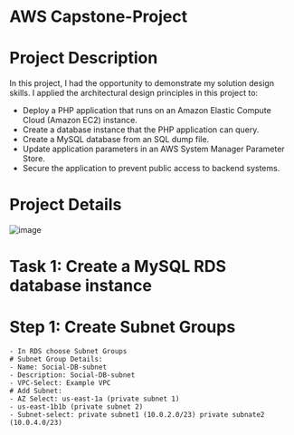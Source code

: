 # AWS Capstone-Project
# Project Description
In this project, I had the opportunity to demonstrate my solution design skills.
I applied the architectural design principles in this project to:
- Deploy a PHP application that runs on an Amazon Elastic Compute Cloud (Amazon EC2) instance.
- Create a database instance that the PHP application can query.
- Create a MySQL database from an SQL dump file.
- Update application parameters in an AWS System Manager Parameter Store.
- Secure the application to prevent public access to backend systems.
# Project Details
![image](https://github.com/moussa-sanou/Capstone-Project/assets/58495791/ed9283c3-3f60-45d1-807b-e38d249cd34c)
# Task 1: Create a MySQL RDS database instance
# Step 1: Create Subnet Groups
    - In RDS choose Subnet Groups
    # Subnet Group Details:
    - Name: Social-DB-subnet
    - Description: Social-DB-subnet
    - VPC-Select: Example VPC
    # Add Subnet:
    - AZ Select: us-east-1a (private subnet 1)
    - us-east-1b1b (private subnet 2)
    - Subnet-select: private subnet1 (10.0.2.0/23) private subnate2 (10.0.4.0/23)


